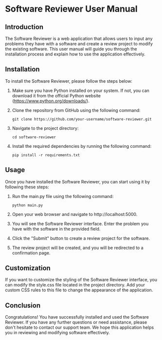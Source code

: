 # Software Reviewer User Manual

## Introduction

The Software Reviewer is a web application that allows users to input any problems they have with a software and create a review project to modify the existing software. This user manual will guide you through the installation process and explain how to use the application effectively.

## Installation

To install the Software Reviewer, please follow the steps below:

1. Make sure you have Python installed on your system. If not, you can download it from the official Python website (https://www.python.org/downloads/).

2. Clone the repository from GitHub using the following command:

   ```
   git clone https://github.com/your-username/software-reviewer.git
   ```

3. Navigate to the project directory:

   ```
   cd software-reviewer
   ```

4. Install the required dependencies by running the following command:

   ```
   pip install -r requirements.txt
   ```

## Usage

Once you have installed the Software Reviewer, you can start using it by following these steps:

1. Run the main.py file using the following command:

   ```
   python main.py
   ```

2. Open your web browser and navigate to http://localhost:5000.

3. You will see the Software Reviewer interface. Enter the problem you have with the software in the provided field.

4. Click the "Submit" button to create a review project for the software.

5. The review project will be created, and you will be redirected to a confirmation page.

## Customization

If you want to customize the styling of the Software Reviewer interface, you can modify the style.css file located in the project directory. Add your custom CSS rules to this file to change the appearance of the application.

## Conclusion

Congratulations! You have successfully installed and used the Software Reviewer. If you have any further questions or need assistance, please don't hesitate to contact our support team. We hope this application helps you in reviewing and modifying software effectively.
